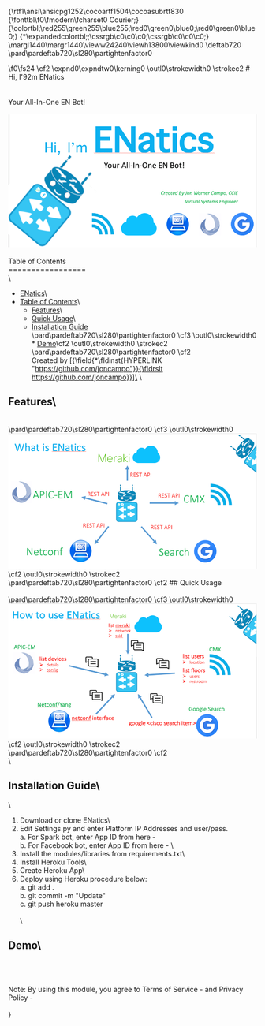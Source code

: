 {\rtf1\ansi\ansicpg1252\cocoartf1504\cocoasubrtf830
{\fonttbl\f0\fmodern\fcharset0 Courier;}
{\colortbl;\red255\green255\blue255;\red0\green0\blue0;\red0\green0\blue0;}
{\*\expandedcolortbl;;\cssrgb\c0\c0\c0;\cssrgb\c0\c0\c0;}
\margl1440\margr1440\vieww24240\viewh13800\viewkind0
\deftab720
\pard\pardeftab720\sl280\partightenfactor0

\f0\fs24 \cf2 \expnd0\expndtw0\kerning0
\outl0\strokewidth0 \strokec2 # Hi, I\'92m ENatics\
\
\
Your All-In-One EN Bot!\
\
![alt tag](images/main.png)\
\
Table of Contents\
=================\
\
   * [ENatics](#enatics)\
   * [Table of Contents](#table-of-contents)\
      * [Features](#features)\
      * [Quick Usage](#quick-usage)\
      * [Installation Guide](#installation-guide)\
\pard\pardeftab720\sl280\partightenfactor0
\cf3 \outl0\strokewidth0 	* [Demo](#demo)\cf2 \outl0\strokewidth0 \strokec2 \
\pard\pardeftab720\sl280\partightenfactor0
\cf2 \
Created by [{\field{\*\fldinst{HYPERLINK "https://github.com/joncampo"}}{\fldrslt https://github.com/joncampo}}]\
\
## Features\
\
\pard\pardeftab720\sl280\partightenfactor0
\cf3 \outl0\strokewidth0 ![alt tag](images/what_is.png)\
\cf2 \outl0\strokewidth0 \strokec2 \
\pard\pardeftab720\sl280\partightenfactor0
\cf2 ## Quick Usage\
\
\pard\pardeftab720\sl280\partightenfactor0
\cf3 \outl0\strokewidth0 ![alt tag](images/how_to_use.png)\cf2 \outl0\strokewidth0 \strokec2 \
\pard\pardeftab720\sl280\partightenfactor0
\cf2 \
\
## Installation Guide\
\
1. Download or clone ENatics\
2. Edit Settings.py and enter Platform IP Addresses and user/pass.\
	a. For Spark bot, enter App ID from here - \
	b. For Facebook bot, enter App ID from here - \
3. Install the modules/libraries from requirements.txt\
4. Install Heroku Tools\
5. Create Heroku App\
6. Deploy using Heroku procedure below:\
	a. git add .\
	b. git commit -m "Update"\
	c. git push heroku master\
\
\
## Demo\
\
\
\
Note: By using this module, you agree to Terms of Service -  and Privacy Policy - \
\
}